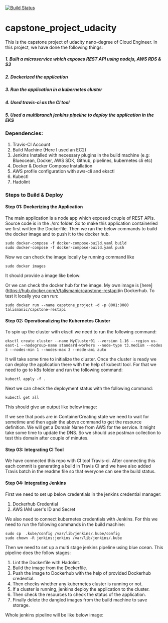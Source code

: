 [![Build Status](https://travis-ci.com/Talismanic/capstone_project_udacity.svg?branch=master)](https://travis-ci.com/Talismanic/capstone_project_udacity)
# capstone_project_udacity
This is the capstone project of udacity nano-degree of Cloud Engineer. In this project, we have done the following things:

##### 1. Built a microservice which exposes REST API using nodejs, AWS RDS & S3
##### 2. Dockerized the application
##### 3. Run the application in a kubernetes cluster
##### 4. Used travis-ci as the CI tool
##### 5. Used a multibranch jenkins pipeline to deploy the application in the EKS


### Dependencies:

1. Travis-CI Account
2. Build Machine (Here I used an EC2)
3. Jenkins Installed with necessary plugins in the build machine (e.g: Blueocean, Docker, AWS SDK, Github, pipelines, kubernetes cli etc)
4. Docker & Docker Compose Installation
5. AWS profile configuration with aws-cli and eksctl
6. Kubectl
7. Hadolint

### Steps to Build & Deploy 

#### Step 01: Dockerizing the Application
The main application is a node app which exposed couple of REST APIs. Source code is in the ./src folder. So to make this application containeried we first written the Dockerfile. Then we ran the below commands to build the docker image and to push it to the docker hub.
```
sudo docker-compose -f docker-compose-build.yaml build
sudo docker-compose -f docker-compose-build.yaml push
```
Now we can check the image locally by running command like
```
sudo docker images
```
It should provide a image like below:

Or we can check the docker hub for the image. My own image is [here] (https://hub.docker.com/r/talismanic/capstone-restapi)in Dockerhub.
To test it locally you can run:
```
sudo docker run --name capstone_project -d -p 8001:8080 talismanic/capstone-restapi
```
#### Step 02: Operationalizing the Kubernetes Cluster
To spin up the cluster with eksctl we need to run the following command:
```
eksctl create cluster --name MyCluster01 --version 1.16 --region us-east-1 --nodegroup-name standard-workers --node-type t3.medium --nodes 3 --nodes-min 1 --nodes-max 3 --node-ami auto
```
It will take some time to initialize the cluster. Once the cluster is ready we can deploy the application there with the help of kubectl tool. For that we need to go to k8s folder and run the following command:
```
kubectl apply -f .
```
Next we can check the deployment status with the following command:
```
kubectl get all
```
This should give an output like below image:

If we see that pods are in ContainerCreating state we need to wait for sometime and then again the above command to get the resource definition. We will get a Domain Name from AWS for the service. It might take some time to update the DNS. So we should use postman collection to test this domain after couple of minutes.

#### Step 03: Integrating CI Tool
We have connected this repo with CI tool Travis-ci. After connecting this each commit is generating a build in Travis CI and we have also added Travis batch in the readme file so that everyone can see the build status.

#### Step 04: Integrating Jenkins
First we need to set up below credentials in the jenkins credential manager:
1. Dockerhub Credential
2. AWS IAM user's ID and Secret

We also need to connect kubernetes credentials with Jenkins. For this we need to run the following commands in the build machine:
```
sudo cp  .kube/config /var/lib/jenkins/.kube/config
sudo chown -R jenkins:jenkins /var/lib/jenkins/.kube
```

Then we need to set up a multi stage jenkins pipeline using blue ocean. This pipeline does the follow stages:
1. Lint the Dockerfile with Hadolint.
2. Build the image from the Dockerfile.
3. Push the image to Dockerhub with the help of provided Dockerhub credential.
4. Then checks whether any kubernetes cluster is running or not.
5. If a cluster is running, jenkins deploy the application to the cluster.
6. Then check the resources to check the status of the application.
7. Finally delete the dangled images from the build machine to save storage.

Whole jenkins pipeline will be like below image:

